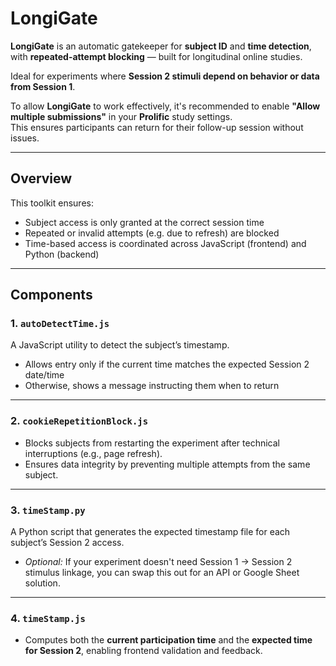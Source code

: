 # LongiGate

**LongiGate** is an automatic gatekeeper for **subject ID** and **time detection**, with **repeated-attempt blocking** — built for longitudinal online studies.

Ideal for experiments where **Session 2 stimuli depend on behavior or data from Session 1**.

To allow **LongiGate** to work effectively, it's recommended to enable **"Allow multiple submissions"** in your **Prolific** study settings.  
This ensures participants can return for their follow-up session without issues.

---

## Overview

This toolkit ensures:

- Subject access is only granted at the correct session time
- Repeated or invalid attempts (e.g. due to refresh) are blocked
- Time-based access is coordinated across JavaScript (frontend) and Python (backend)

---

## Components

### 1. `autoDetectTime.js`
A JavaScript utility to detect the subject’s timestamp.  
- Allows entry only if the current time matches the expected Session 2 date/time  
- Otherwise, shows a message instructing them when to return

---

### 2. `cookieRepetitionBlock.js`
- Blocks subjects from restarting the experiment after technical interruptions (e.g., page refresh).  
- Ensures data integrity by preventing multiple attempts from the same subject.

---

### 3. `timeStamp.py`
A Python script that generates the expected timestamp file for each subject’s Session 2 access.  
- *Optional:* If your experiment doesn't need Session 1 → Session 2 stimulus linkage, you can swap this out for an API or Google Sheet solution.

---

### 4. `timeStamp.js`
- Computes both the **current participation time** and the **expected time for Session 2**, enabling frontend validation and feedback.
